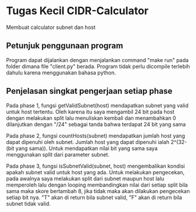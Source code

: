 # Tugas Kecil CIDR-Calculator

Membuat calculator subnet dan host

## Petunjuk penggunaan program

Program dapat dijalankan dengan menjalankan command "make run" pada folder dimana file "client.py" berada. Program tidak perlu dicompile terlebih dahulu karena menggunakan bahasa python.

## Penjelasan singkat pengerjaan setiap phase 

Pada phase 1, fungsi getValidSubnet(host) mendapatkan subnet yang valid untuk host tertentu. Oleh karena itu saya mengambil 24 bit pada host dengan melakukan split lalu menuliskan kembali dan menambahkan 0 dilanjutkan dengan "/24" sebagai tanda bahwa terdapat 24 bit yang sama

Pada phase 2, fungsi countHosts(subnet) mendapatkan jumlah host yang dapat dipenuhi oleh subnet. Jumlah host yang dapat dipenuhi ialah 2^(32-(bit yang sama)). Untuk mendapatkan nilai bit yang sama saya menggunakan split dari parameter subnet.

Pada phase 3, fungsi isSubnetValid(subnet, host) mengembalikan kondisi apakah subnet valid untuk host yang ada. Untuk melakukan pengecekan, pada awalnya saya melakukan split dari subnet maupun host lalu memperoleh lalu dengan looping membandingkan nilai dari setiap split bila sama maka skore bertambah 8, jika tidak maka akan dilakukan pengecekan setiap bit nya. "T" akan di return bila subnet valid, "F" akan di return bila subnet tidak valid.